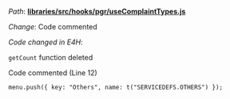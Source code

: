 *Path*: <b><ins>libraries/src/hooks/pgr/useComplaintTypes.js</b></ins>

*Change*: Code commented

*Code changed in E4H*:

`getCount` function deleted

Code commented (Line 12)

```
menu.push({ key: "Others", name: t("SERVICEDEFS.OTHERS") });
```
